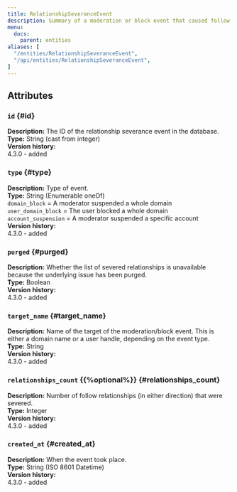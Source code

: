 ```yaml
---
title: RelationshipSeveranceEvent
description: Summary of a moderation or block event that caused follow relationships to be severed.
menu:
  docs:
    parent: entities
aliases: [
  "/entities/RelationshipSeveranceEvent",
  "/api/entities/RelationshipSeveranceEvent",
]
---
```


## Attributes

### `id` {#id}

**Description:** The ID of the relationship severance event in the database.\
**Type:** String (cast from integer)\
**Version history:**\
4.3.0 - added

### `type` {#type}

**Description:** Type of event.\
**Type:** String (Enumerable oneOf)\
`domain_block` = A moderator suspended a whole domain\
`user_domain_block` = The user blocked a whole domain\
`account_suspension` = A moderator suspended a specific account\
**Version history:**\
4.3.0 - added

### `purged` {#purged}

**Description:** Whether the list of severed relationships is unavailable because the underlying issue has been purged.\
**Type:** Boolean\
**Version history:**\
4.3.0 - added

### `target_name` {#target_name}

**Description:** Name of the target of the moderation/block event. This is either a domain name or a user handle, depending on the event type.\
**Type:** String\
**Version history:**\
4.3.0 - added

### `relationships_count` {{%optional%}} {#relationships_count}

**Description:** Number of follow relationships (in either direction) that were severed.\
**Type:** Integer\
**Version history:**\
4.3.0 - added

### `created_at` {#created_at}

**Description:** When the event took place.\
**Type:** String (ISO 8601 Datetime)\
**Version history:**\
4.3.0 - added
